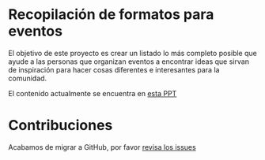 # Recopilación de formatos para eventos
El objetivo de este proyecto es crear un listado lo más completo posible que ayude a las personas que organizan eventos a encontrar ideas que sirvan de inspiración para hacer cosas diferentes e interesantes para la comunidad.


El contenido actualmente se encuentra en [esta PPT](https://docs.google.com/presentation/d/1PD9rEqv1Gtyjc8BLMEJj8-9GYkPUAq_FAxoEnK5BJjM/edit)

# Contribuciones

Acabamos de migrar a GitHub, por favor [revisa los issues](https://github.com/ComBuildersES/formatos-para-eventos/issues?q=sort%3Aupdated-desc+is%3Aissue+is%3Aopen)
